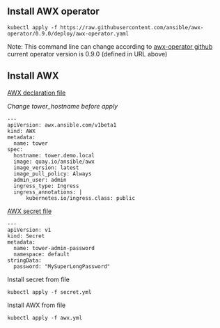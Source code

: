 ## Install AWX operator

```
kubectl apply -f https://raw.githubusercontent.com/ansible/awx-operator/0.9.0/deploy/awx-operator.yaml
````
Note: This command line can change according to [awx-operator github](https://github.com/ansible/awx-operator)
  current operator version is 0.9.0 (defined in URL above)

## Install AWX
[AWX declaration file](awx.yml)

*Change tower_hostname before apply*
```
---
apiVersion: awx.ansible.com/v1beta1
kind: AWX
metadata:
  name: tower
spec:
  hostname: tower.demo.local
  image: quay.io/ansible/awx
  image_version: latest
  image_pull_policy: Always
  admin_user: admin
  ingress_type: Ingress
  ingress_annotations: |
      kubernetes.io/ingress.class: public
```
[AWX secret file](secret.yml)
```
---
apiVersion: v1
kind: Secret
metadata:
  name: tower-admin-password
  namespace: default
stringData:
  password: "MySuperLongPassword"
```

Install secret from file

```
kubectl apply -f secret.yml
```

Install AWX from file

```
kubectl apply -f awx.yml
```
